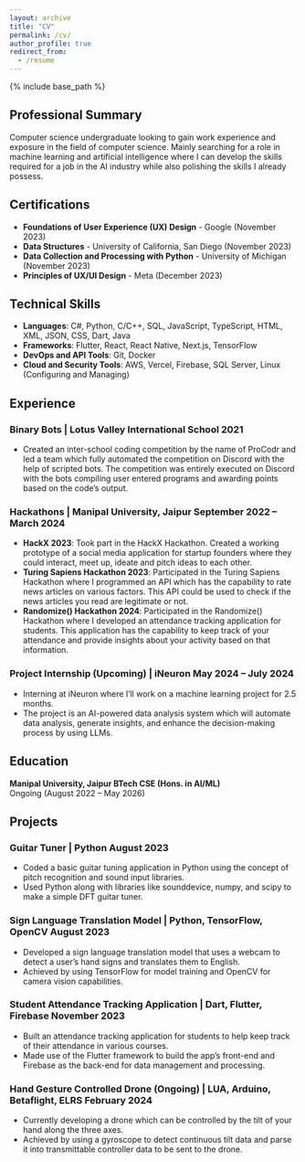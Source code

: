 ```yaml
---
layout: archive
title: "CV"
permalink: /cv/
author_profile: true
redirect_from:
  - /resume
---
```


{% include base_path %}

## Professional Summary

Computer science undergraduate looking to gain work experience and exposure in the field of computer science. Mainly searching for a role in machine learning and artificial intelligence where I can develop the skills required for a job in the AI industry while also polishing the skills I already possess.

## Certifications

- **Foundations of User Experience (UX) Design** - Google (November 2023)
- **Data Structures** - University of California, San Diego (November 2023)
- **Data Collection and Processing with Python** - University of Michigan (November 2023)
- **Principles of UX/UI Design** - Meta (December 2023)

## Technical Skills

- **Languages**: C#, Python, C/C++, SQL, JavaScript, TypeScript, HTML, XML, JSON, CSS, Dart, Java
- **Frameworks**: Flutter, React, React Native, Next.js, TensorFlow
- **DevOps and API Tools**: Git, Docker
- **Cloud and Security Tools**: AWS, Vercel, Firebase, SQL Server, Linux (Configuring and Managing)

## Experience

### Binary Bots | Lotus Valley International School 2021
- Created an inter-school coding competition by the name of ProCodr and led a team which fully automated the competition on Discord with the help of scripted bots. The competition was entirely executed on Discord with the bots compiling user entered programs and awarding points based on the code’s output.

### Hackathons | Manipal University, Jaipur September 2022 – March 2024
- **HackX 2023**: Took part in the HackX Hackathon. Created a working prototype of a social media application for startup founders where they could interact, meet up, ideate and pitch ideas to each other.
- **Turing Sapiens Hackathon 2023**: Participated in the Turing Sapiens Hackathon where I programmed an API which has the capability to rate news articles on various factors. This API could be used to check if the news articles you read are legitimate or not.
- **Randomize() Hackathon 2024**: Participated in the Randomize() Hackathon where I developed an attendance tracking application for students. This application has the capability to keep track of your attendance and provide insights about your activity based on that information.

### Project Internship (Upcoming) | iNeuron May 2024 – July 2024
- Interning at iNeuron where I’ll work on a machine learning project for 2.5 months.
- The project is an AI-powered data analysis system which will automate data analysis, generate insights, and enhance the decision-making process by using LLMs.

## Education

**Manipal University, Jaipur BTech CSE (Hons. in AI/ML)**           
Ongoing (August 2022 – May 2026)

## Projects

### Guitar Tuner | Python August 2023
- Coded a basic guitar tuning application in Python using the concept of pitch recognition and sound input libraries.
- Used Python along with libraries like sounddevice, numpy, and scipy to make a simple DFT guitar tuner.

### Sign Language Translation Model | Python, TensorFlow, OpenCV August 2023
- Developed a sign language translation model that uses a webcam to detect a user’s hand signs and translates them to English.
- Achieved by using TensorFlow for model training and OpenCV for camera vision capabilities.

### Student Attendance Tracking Application | Dart, Flutter, Firebase November 2023
- Built an attendance tracking application for students to help keep track of their attendance in various courses.
- Made use of the Flutter framework to build the app’s front-end and Firebase as the back-end for data management and processing.

### Hand Gesture Controlled Drone (Ongoing) | LUA, Arduino, Betaflight, ELRS February 2024
- Currently developing a drone which can be controlled by the tilt of your hand along the three axes.
- Achieved by using a gyroscope to detect continuous tilt data and parse it into transmittable controller data to be sent to the drone.
